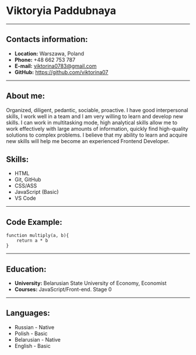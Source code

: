 # **Viktoryia Paddubnaya**
_______
## **Contacts information:** 
* **Location:** Warszawa, Poland
* **Phone:** +48 662 753 787
* **E-mail:** viktorina0783@gmail.com
* **GitHub:** https://github.com/viktorina07

___
## **About me:**
  Organized, diligent, pedantic, sociable, proactive. I have good interpersonal skills, I work well in a team and I am very willing to learn and develop new skills. I can work in multitasking mode, high analytical skills allow me to work effectively with large amounts of information, quickly find high-quality solutions to complex problems. I believe that my ability to learn and acquire new skills will help me become an experienced Frontend Developer.

## **Skills:**
* HTML
* Git, GitHub
* CSS/ASS
* JavaScript (Basic)
* VS Code
___
## **Code Example:**
```
function multiply(a, b){
    return a * b
}
```
___
## **Education:**
* **University:** Belarusian State University of Economy, Economist
* **Courses:** JavaScript/Front-end. Stage 0
___      
## **Languages:**
* Russian - Native
* Polish - Basic
* Belarusian - Native
* English - Basic
